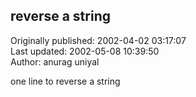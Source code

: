 ## reverse a string  
Originally published: 2002-04-02 03:17:07  
Last updated: 2002-05-08 10:39:50  
Author: anurag uniyal  
  
one line to reverse a string